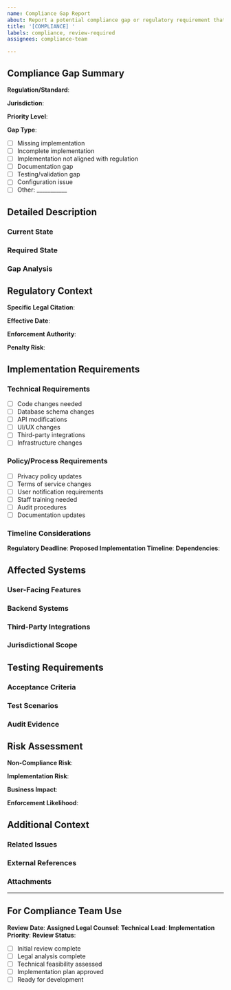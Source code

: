 ```yaml
---
name: Compliance Gap Report
about: Report a potential compliance gap or regulatory requirement that needs attention
title: '[COMPLIANCE] '
labels: compliance, review-required
assignees: compliance-team

---
```


## Compliance Gap Summary

**Regulation/Standard**: 
<!-- e.g., EU DSA Article 27, Florida HB 3 Section 501.2041, COPPA 312.4 -->

**Jurisdiction**: 
<!-- e.g., EU, US-FL, US-CA, Global -->

**Priority Level**: 
<!-- High/Medium/Low - High for enforcement risk, Medium for best practice, Low for future consideration -->

**Gap Type**:
- [ ] Missing implementation
- [ ] Incomplete implementation  
- [ ] Implementation not aligned with regulation
- [ ] Documentation gap
- [ ] Testing/validation gap
- [ ] Configuration issue
- [ ] Other: ___________

## Detailed Description

### Current State
<!-- Describe the current implementation or lack thereof -->

### Required State
<!-- Describe what the regulation requires -->

### Gap Analysis
<!-- Specific differences between current and required state -->

## Regulatory Context

**Specific Legal Citation**: 
<!-- Exact article, section, or clause reference -->

**Effective Date**: 
<!-- When does this requirement take effect -->

**Enforcement Authority**: 
<!-- Which regulatory body enforces this -->

**Penalty Risk**: 
<!-- Potential fines, sanctions, or other consequences -->

## Implementation Requirements

### Technical Requirements
- [ ] Code changes needed
- [ ] Database schema changes
- [ ] API modifications  
- [ ] UI/UX changes
- [ ] Third-party integrations
- [ ] Infrastructure changes

### Policy/Process Requirements
- [ ] Privacy policy updates
- [ ] Terms of service changes
- [ ] User notification requirements
- [ ] Staff training needed
- [ ] Audit procedures
- [ ] Documentation updates

### Timeline Considerations
**Regulatory Deadline**: 
**Proposed Implementation Timeline**: 
**Dependencies**: 

## Affected Systems

### User-Facing Features
<!-- Which features need to be modified -->

### Backend Systems  
<!-- Which services/databases are affected -->

### Third-Party Integrations
<!-- External services that need updates -->

### Jurisdictional Scope
<!-- Which regions/countries are affected -->

## Testing Requirements

### Acceptance Criteria
<!-- How will we verify compliance -->

### Test Scenarios
<!-- Specific scenarios to test -->

### Audit Evidence
<!-- What documentation/logs need to be maintained -->

## Risk Assessment

**Non-Compliance Risk**: 
<!-- Risk if we don't implement -->

**Implementation Risk**: 
<!-- Risk/complexity of implementing -->

**Business Impact**: 
<!-- Impact on users, revenue, operations -->

**Enforcement Likelihood**: 
<!-- How likely is regulatory enforcement -->

## Additional Context

### Related Issues
<!-- Link to related compliance issues or tickets -->

### External References
<!-- Links to regulatory guidance, legal analysis, industry standards -->

### Attachments
<!-- Regulatory documents, legal memos, technical specifications -->

---

## For Compliance Team Use

**Review Date**: 
**Assigned Legal Counsel**: 
**Technical Lead**: 
**Implementation Priority**: 
**Review Status**: 
- [ ] Initial review complete
- [ ] Legal analysis complete  
- [ ] Technical feasibility assessed
- [ ] Implementation plan approved
- [ ] Ready for development
